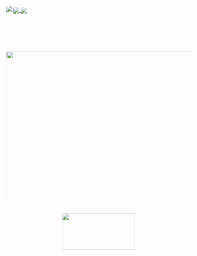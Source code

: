 <img src="https://github.com/ArthurMaverick/ArthurMaverick/blob/master/capa.png?raw=true"/>


<a href= "https://github.com/anuraghazra/github-readme-stats"> 
  <img align = "center" src ="https://github-readme-stats.vercel.app/api?username=ArthurMaverick&layout=compact&show_icons=true&title_color=5C2DAE&icon_color=5C2DAE"/> 
</a><a href= "https://github.com/anuraghazra/github-readme-stats"> 
 <img align = "center" src ="https://github-readme-stats.vercel.app/api/top-langs/?username=ArthurMaverick&layout=compact&show_icons=true&title_color=5C2DAE&icon_color=5C2DAE"/>
</a> 

<br/><br/><br/>


<h1 align="center"></h1>

<h1 align="center">
<img src="https://media.giphy.com/media/W68uVvRZFaxXTnFJrO/giphy.gif" width="600" height="400" />
</h1>

<h1 align = "center">

 
</h1>

<h1 align = "center">
  <a  href="https://github.com/ArthurMaverick?tab=repositories">
    <img  src ="https://media.giphy.com/media/37rqeyH3hL4I6uvjNB/giphy.gif" width="200" height="100"/>
  </a> 

</h1>
